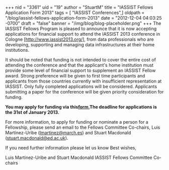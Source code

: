 +++
nid = "3361"
uid = "19"
author = "StuartM"
title = "IASSIST Fellows Application Form 2013"
tags = [ "IASSIST Conferences",]
oldpath = "/blog/iassist-fellows-application-form-2013"
date = "2012-12-04 04:03:25 -0700"
draft = "false"
banner = "/img/blog/blog-placeholder.png"
+++
The IASSIST Fellows Program is pleased to announce that it is now
accepting applications for financial support to attend the IASSIST 2013
conference in Cologne [<http://www.iassist2013.org/>], from data
professionals who are developing, supporting and managing data
infrastructures at their home institutions.

It should be noted that funding is not intended to cover the entire cost
of attending the conference and that the applicant's home institution
must provide some level of financial support to supplement an IASSIST
Fellow award. Strong preference will be given to first time participants
and applicants from those countries currently with insufficient
representation at IASSIST. Only fully completed applications will be
considered. Applicants submitting a paper for the conference will be
given priority consideration for funding.

**You may apply for funding via
this[form.](http://tinyurl.com/cdsxfcd "IASSIST Fellows Application Form 2013")The
deadline for applications is the 31st of January 2013.**

For more information, to apply for funding or nominate a person for a
Fellowship, please send an email to the Fellows Committee Co-chairs,
Luis Martínez-Uribe (lmartinez@march.es) and Stuart Macdonald
(stuart.macdonald@ed.ac.uk).

If you need further information please let us know
Best wishes,

Luis Martinez-Uribe and Stuart Macdonald
IASSIST Fellows Committee Co-chairs
